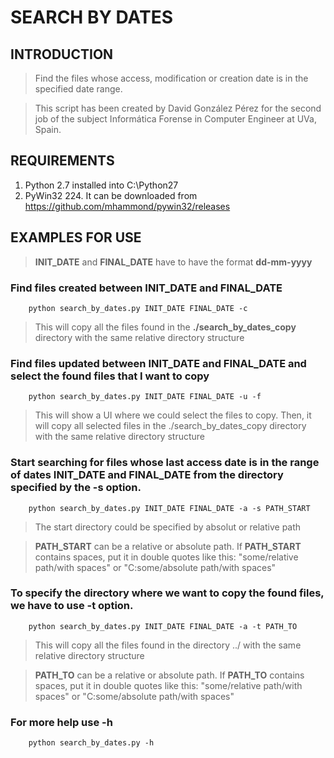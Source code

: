 # SEARCH BY DATES
## INTRODUCTION
> Find the files whose access, modification or creation date is in the specified date range.

> This script has been created by David González Pérez for the second job of the subject Informática Forense in Computer Engineer at UVa, Spain.

## REQUIREMENTS
1. Python 2.7 installed into C:\Python27
2. PyWin32 224. It can be downloaded from https://github.com/mhammond/pywin32/releases

## EXAMPLES FOR USE
> **INIT_DATE** and **FINAL_DATE** have to have the format **dd-mm-yyyy**
### Find files created between INIT_DATE and FINAL_DATE
```shell
    python search_by_dates.py INIT_DATE FINAL_DATE -c
```

> This will copy all the files found in the **./search_by_dates_copy** directory with the same relative directory structure

### Find files updated between INIT_DATE and FINAL_DATE and select the found files that I want to copy
```shell
    python search_by_dates.py INIT_DATE FINAL_DATE -u -f
```

> This will show a UI where we could select the files to copy. Then, it will copy all selected files in the ./search_by_dates_copy directory with the same relative directory structure


### Start searching for files whose last access date is in the range of dates INIT_DATE and FINAL_DATE from the directory specified by the -s option.
```shell
    python search_by_dates.py INIT_DATE FINAL_DATE -a -s PATH_START
```

> The start directory could be specified by absolut or relative path

> **PATH_START** can be a relative or absolute path. If **PATH_START** contains spaces, put it in double quotes like this: "some/relative path/with spaces" or "C:some/absolute path/with spaces"

### To specify the directory where we want to copy the found files, we have to use -t option.
```shell
    python search_by_dates.py INIT_DATE FINAL_DATE -a -t PATH_TO
```

> This will copy all the files found in the directory ../ with the same relative directory structure

> **PATH_TO** can be a relative or absolute path. If **PATH_TO** contains spaces, put it in double quotes like this: "some/relative path/with spaces" or "C:some/absolute path/with spaces"

### For more help use -h
```shell
    python search_by_dates.py -h
```
